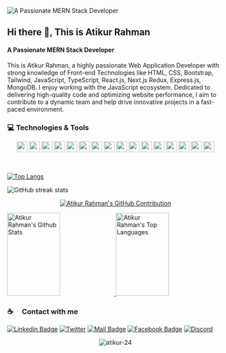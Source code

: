 ![A Passionate MERN Stack Developer](https://pbs.twimg.com/profile_banners/1670662755538579457/1689952116/600x200)
## Hi there 👋, This is Atikur Rahman
#### A Passionate MERN Stack Developer

This is Atikur Rahman, a highly passionate Web Application Developer with strong knowledge of Front-end Technologies like HTML, CSS, Bootstrap, Tailwind, JavaScript, TypeScript, React.js, Next.js Redux, Express.js, MongoDB. I enjoy working with the JavaScript ecosystem. Dedicated to delivering high-quality code and optimizing website performance, I aim to contribute to a dynamic team and help drive innovative projects in a fast-paced environment.

### :computer: Technologies & Tools

<p align="center">
<img src="https://img.shields.io/badge/HTML5-E34F26?style=for-the-badge&logo=html5&logoColor=white" height="25"/> <img src="https://img.shields.io/badge/CSS3-1572B6?style=for-the-badge&logo=css3&logoColor=white" height="25"/> <img src="https://img.shields.io/badge/javascript-%23323330.svg?&style=for-the-badge&logo=javascript&logoColor=%23F7DF1E" height="25"/> <img src="https://img.shields.io/badge/bootstrap-%238511FA.svg?style=for-the-badge&logo=bootstrap&logoColor=white" height="25"/> <img src="https://img.shields.io/badge/Tailwind_CSS-38B2AC?style=for-the-badge&logo=tailwind-css&logoColor=white" height="25"/> <img src="https://img.shields.io/badge/React-20232A?style=for-the-badge&logo=react&logoColor=61DAFB" height="25"/> <img src="https://img.shields.io/badge/React_Router-CA4245?style=for-the-badge&logo=react-router&logoColor=white" height="25"/> <img src="https://shields.io/badge/TypeScript-3178C6?logo=TypeScript&logoColor=FFF&style=flat-square" height="25"/> <img src="https://img.shields.io/badge/Redux_Toolkit-764ABC?style=for-the-badge&logo=redux&logoColor=white" height="25"/> <img src="https://img.shields.io/badge/Next_JS-black?style=for-the-badge&logo=next.js&logoColor=white" height="25"/> <img src="https://img.shields.io/badge/Node.js-43853D?style=for-the-badge&logo=node.js&logoColor=white" height="25"/> <img src=" https://img.shields.io/badge/MongoDB-4EA94B?style=for-the-badge&logo=mongodb&logoColor=white" height="25"/> <img src="https://img.shields.io/badge/express.js-%23404d59.svg?style=for-the-badge&logo=express&logoColor=%2361DAFB" height="25"/> <img src="https://img.shields.io/badge/MongoDB-4EA94B?style=for-the-badge&logo=mongodb&logoColor=white" height="25"/> <img src="https://img.shields.io/badge/Netlify-00C7B7?style=for-the-badge&logo=netlify&logoColor=white" height="25"/> <img src="https://img.shields.io/badge/firebase-FFCA28.svg?&style=for-the-badge&logo=firebase&logoColor=white" height="25"/>
</p><br/>


<div >
  
  [![Top Langs](https://github-readme-stats.vercel.app/api/top-langs/?username=atikur-24&langs_count=10&title_color=0891b2&text_color=ffffff&icon_color=0891b2&bg_color=0f172a&hide_border=true&locale=en&custom_title=Top%20%Languages)](https://github.com/anuraghazra/github-readme-stats)

  ![GitHub streak stats](https://streak-stats.demolab.com/?user=atikur-24)
  
</div>

<p align="center">
  <a href="https://github.com/atikur-24">
    <img src="https://github-profile-summary-cards.vercel.app/api/cards/profile-details?username=atikur-24&theme=github_dark" alt="Atikur Rahman's GitHub Contribution"/>
  </a>
</p>

<a>
  <a href="https://github.com/atikur-24">
    <img alt="Atikur Rahman's Github Stats" src="https://denvercoder1-github-readme-stats.vercel.app/api?username=atikur-24&show_icons=true&count_private=true&theme=github_dark" height="192px" width="49.5%"/>
  </a>
  <a href="https://github.com/atikur-24">
    <img alt="Atikur Rahman's Top Languages" src="https://denvercoder1-github-readme-stats.vercel.app/api/top-langs/?username=atikur-24&langs_count=8&layout=compact&theme=github_dark" height="192px" width="49.5%"/>
  </a>
</a>

### :coffee: &emsp;Contact with me </br>

[![Linkedin Badge](https://img.shields.io/badge/LinkedIn-0077B5?style=for-the-badge&logo=linkedin&logoColor=white)](https://www.linkedin.com/in/atikur-rahman7/)
[![Twitter](https://img.shields.io/badge/Twitter-1DA1F2?style=for-the-badge&logo=twitter&logoColor=white)](https://twitter.com/AtikurRahman247)
[![Mail Badge](https://img.shields.io/badge/Gmail-D14836?style=for-the-badge&logo=gmail&logoColor=white)](mailto:atikurrahman7223@gmail.com)
[![Facebook Badge](https://img.shields.io/badge/Facebook-1877F2?style=for-the-badge&logo=facebook&logoColor=white)](https://www.facebook.com/profile.php?id=100042385727893)
[![Discord](https://img.shields.io/badge/Discord-%235865F2.svg?style=for-the-badge&logo=discord&logoColor=white)](https://discord.com/users/913041309802053662)

<p align="center"> <img src="https://komarev.com/ghpvc/?username=atikur-24&label=Profile%20views&color=0e75b6&style=flat" alt="atikur-24" /> </p> 
